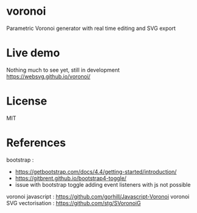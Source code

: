 # voronoi
Parametric Voronoi generator with real time editing and SVG export

# Live demo
Nothing much to see yet, still in development
https://websvg.github.io/voronoi/

# License
MIT

# References
bootstrap :
* https://getbootstrap.com/docs/4.4/getting-started/introduction/
* https://gitbrent.github.io/bootstrap4-toggle/
* issue with bootstrap toggle adding event listeners with js not possible

voronoi javascript : https://github.com/gorhill/Javascript-Voronoi
voronoi SVG vectorisation : https://github.com/stg/SVoronoiG
